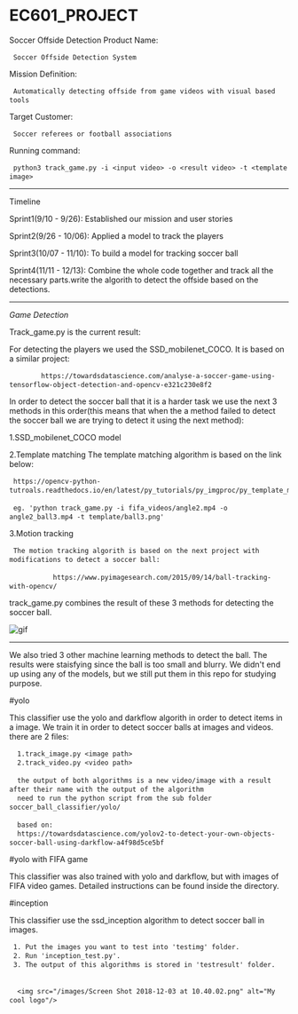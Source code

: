 # EC601_PROJECT
Soccer Offside Detection
Product Name: 

     Soccer Offside Detection System
     
Mission Definition:

     Automatically detecting offside from game videos with visual based tools
     
Target Customer: 

     Soccer referees or football associations
     
Running command:
     
     python3 track_game.py -i <input video> -o <result video> -t <template image>
     
     

     

------------------------------------------------------------------------------------------
Timeline

Sprint1(9/10 - 9/26): Established our mission and user stories

Sprint2(9/26 - 10/06): Applied a model to track the players

Sprint3(10/07 - 11/10): To build a model for tracking soccer ball

Sprint4(11/11 - 12/13): Combine the whole code together and track all the necessary parts.write the algorith to detect the offside based on the detections.


------------------------------------------------------------------------------------------
*Game Detection*

Track_game.py is the current result:

For detecting the players we used the SSD_mobilenet_COCO. It is based on a similar project:

            https://towardsdatascience.com/analyse-a-soccer-game-using-tensorflow-object-detection-and-opencv-e321c230e8f2
            

In order to detect the soccer ball that it is a harder task we use the next 3 methods in this order(this means that when the a method failed to detect the soccer ball we are trying to detect it using the next method):

1.SSD_mobilenet_COCO model

2.Template matching
The template matching algorithm is based on the link below:
     
     https://opencv-python-tutroals.readthedocs.io/en/latest/py_tutorials/py_imgproc/py_template_matching/py_template_matching.html
     
     eg. 'python track_game.py -i fifa_videos/angle2.mp4 -o angle2_ball3.mp4 -t template/ball3.png'

3.Motion tracking

     The motion tracking algorith is based on the next project with modifications to detect a soccer ball:
     
               https://www.pyimagesearch.com/2015/09/14/ball-tracking-with-opencv/

track_game.py combines the result of these 3 methods for detecting the soccer ball.

![gif](https://github.com/emanuelalkobi/EC601_PROJECT/blob/master/results/gif.gif)

------------------------------------------------------------------------------------------

We also tried 3 other machine learning methods to detect the ball. The results were staisfying since the ball is too small and blurry. We didn't end up using any of the models, but we still put them in this repo for studying purpose.

 #yolo

 This classifier use the yolo and darkflow algorith in order to detect items in a image.
 We train it in order to detect soccer balls at images and videos.
 there are 2 files:

      1.track_image.py <image path>
      2.track_video.py <video path>
      
      the output of both algorithms is a new video/image with a result after their name with the output of the algorithm
      need to run the python script from the sub folder soccer_ball_classifier/yolo/
      
      based on:
      https://towardsdatascience.com/yolov2-to-detect-your-own-objects-soccer-ball-using-darkflow-a4f98d5ce5bf
      

#yolo with FIFA game

This classifier was also trained with yolo and darkflow, but with images of FIFA video games. Detailed instructions can be found inside the directory.


#inception

This classifier use the ssd_inception algorithm to detect soccer ball in images.

     1. Put the images you want to test into 'testimg' folder.
     2. Run 'inception_test.py'.
     3. The output of this algorithms is stored in 'testresult' folder.


      <img src="/images/Screen Shot 2018-12-03 at 10.40.02.png" alt="My cool logo"/>
